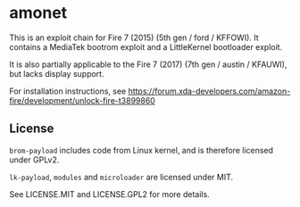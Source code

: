 # amonet

This is an exploit chain for Fire 7 (2015) (5th gen / ford / KFFOWI). It contains a MediaTek bootrom exploit and a LittleKernel bootloader exploit.

It is also partially applicable to the Fire 7 (2017) (7th gen / austin / KFAUWI), but lacks display support.

For installation instructions, see https://forum.xda-developers.com/amazon-fire/development/unlock-fire-t3899860

## License

`brom-payload` includes code from Linux kernel, and is therefore licensed under GPLv2.

`lk-payload`, `modules` and `microloader` are licensed under MIT.

See LICENSE.MIT and LICENSE.GPL2 for more details.
